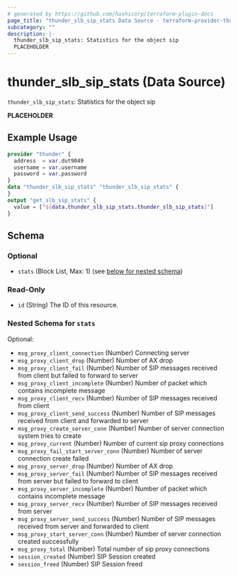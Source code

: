 ```yaml
---
# generated by https://github.com/hashicorp/terraform-plugin-docs
page_title: "thunder_slb_sip_stats Data Source - terraform-provider-thunder"
subcategory: ""
description: |-
  thunder_slb_sip_stats: Statistics for the object sip
  PLACEHOLDER
---
```


# thunder_slb_sip_stats (Data Source)

`thunder_slb_sip_stats`: Statistics for the object sip

__PLACEHOLDER__

## Example Usage

```terraform
provider "thunder" {
  address  = var.dut9049
  username = var.username
  password = var.password
}
data "thunder_slb_sip_stats" "thunder_slb_sip_stats" {
}
output "get_slb_sip_stats" {
  value = ["${data.thunder_slb_sip_stats.thunder_slb_sip_stats}"]
}
```

<!-- schema generated by tfplugindocs -->
## Schema

### Optional

- `stats` (Block List, Max: 1) (see [below for nested schema](#nestedblock--stats))

### Read-Only

- `id` (String) The ID of this resource.

<a id="nestedblock--stats"></a>
### Nested Schema for `stats`

Optional:

- `msg_proxy_client_connection` (Number) Connecting server
- `msg_proxy_client_drop` (Number) Number of AX drop
- `msg_proxy_client_fail` (Number) Number of SIP messages received from client but failed to forward to server
- `msg_proxy_client_incomplete` (Number) Number of packet which contains incomplete message
- `msg_proxy_client_recv` (Number) Number of SIP messages received from client
- `msg_proxy_client_send_success` (Number) Number of SIP messages received from client and forwarded to server
- `msg_proxy_create_server_conn` (Number) Number of server connection system tries to create
- `msg_proxy_current` (Number) Number of current sip proxy connections
- `msg_proxy_fail_start_server_conn` (Number) Number of server connection create failed
- `msg_proxy_server_drop` (Number) Number of AX drop
- `msg_proxy_server_fail` (Number) Number of SIP messages received from server but failed to forward to client
- `msg_proxy_server_incomplete` (Number) Number of packet which contains incomplete message
- `msg_proxy_server_recv` (Number) Number of SIP messages received from server
- `msg_proxy_server_send_success` (Number) Number of SIP messages received from server and forwarded to client
- `msg_proxy_start_server_conn` (Number) Number of server connection created successfully
- `msg_proxy_total` (Number) Total number of sip proxy connections
- `session_created` (Number) SIP Session created
- `session_freed` (Number) SIP Session freed


